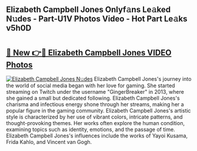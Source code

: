 ## Elizabeth Campbell Jones Onlyf𝚊ns Le𝚊ked N𝚞des - Part-U1V Photos Video - Hot Part Le𝚊ks v5h0D

# <h2><a href="http://ab42865.deff.icu/?id=Elizabeth+Campbell+Jones">🔗 New 👉🔴 Elizabeth Campbell Jones VIDEO Photos</a></h2>

[![Elizabeth Campbell Jones N𝚞des](https://i.imgur.com/rIISA9y.gif)](http://ab42865.deff.icu/?id=Elizabeth+Campbell+Jones)
Elizabeth Campbell Jones's journey into the world of social media began with her love for gaming. She started streaming on Twitch under the username "GingerBreaker" in 2013, where she gained a small but dedicated following. Elizabeth Campbell Jones's charisma and infectious energy shone through her streams, making her a popular figure in the gaming community. Elizabeth Campbell Jones's artistic style is characterized by her use of vibrant colors, intricate patterns, and thought-provoking themes. Her works often explore the human condition, examining topics such as identity, emotions, and the passage of time. Elizabeth Campbell Jones's influences include the works of Yayoi Kusama, Frida Kahlo, and Vincent van Gogh.
